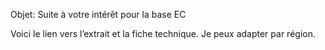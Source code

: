 Objet: Suite à votre intérêt pour la base EC

Voici le lien vers l’extrait et la fiche technique. Je peux adapter par région.